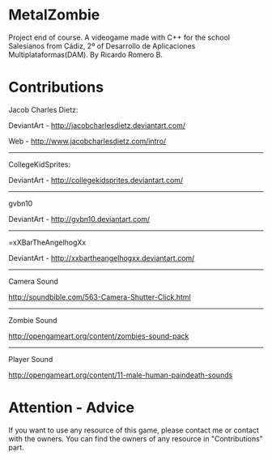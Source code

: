 ﻿MetalZombie
===========

Project end of course. A videogame made with C++ for the school Salesianos from Cádiz, 2º of Desarrollo de Aplicaciones Multiplataformas(DAM). By Ricardo Romero B.

Contributions
===========

Jacob Charles Dietz:

DeviantArt - http://jacobcharlesdietz.deviantart.com/

Web - http://www.jacobcharlesdietz.com/intro/

---------------

CollegeKidSprites:

DeviantArt - http://collegekidsprites.deviantart.com/

---------------

gvbn10

DeviantArt - http://gvbn10.deviantart.com/

---------------

=xXBarTheAngelhogXx

DeviantArt - http://xxbartheangelhogxx.deviantart.com/

--------------
Camera Sound

http://soundbible.com/563-Camera-Shutter-Click.html

--------------
Zombie Sound

http://opengameart.org/content/zombies-sound-pack

--------------
Player Sound

http://opengameart.org/content/11-male-human-paindeath-sounds


Attention - Advice
===========

If you want to use any resource of this game, please contact me or contact with the owners. You can find the owners of any resource in "Contributions" part.